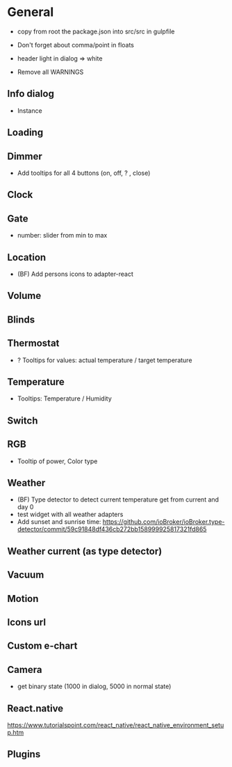# General
- copy from root the package.json into src/src in gulpfile
- Don't forget about comma/point in floats

- header light in dialog => white


- Remove all WARNINGS

## Info dialog
- Instance

## Loading 
## Dimmer
- Add tooltips for all 4 buttons (on, off, ? , close)

## Clock

## Gate
  - number: slider from min to max

## Location
- (BF) Add persons icons to adapter-react
## Volume

## Blinds

## Thermostat
- ? Tooltips for values: actual temperature / target temperature

## Temperature
- Tooltips: Temperature / Humidity

## Switch

## RGB
- Tooltip of power, Color type

## Weather
- (BF) Type detector to detect current temperature get from current and day 0
- test widget with all weather adapters
- Add sunset and sunrise time: https://github.com/ioBroker/ioBroker.type-detector/commit/59c91848df436cb272bb158999925817321fd865

## Weather current (as type detector)

## Vacuum

## Motion

## Icons url

## Custom e-chart

## Camera
- get binary state (1000 in dialog, 5000 in normal state)

## React.native
https://www.tutorialspoint.com/react_native/react_native_environment_setup.htm

## Plugins
